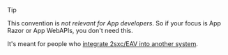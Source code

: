 > [!TIP]
> This convention is _not relevant for App developers_. 
> So if your focus is App Razor or App WebAPIs, you don't need this.
>
> It's meant for people who [integrate 2sxc/EAV into another system](xref:Abyss.Platforms.YourCustom.Index). 